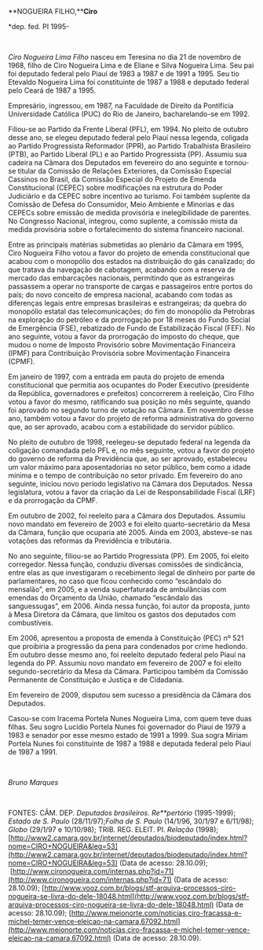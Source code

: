**NOGUEIRA FILHO,****Ciro**

\*dep. fed. PI 1995-

 

*Ciro Nogueira Lima Filho* nasceu em Teresina no dia 21 de novembro de
1968, filho de Ciro Nogueira Lima e de Eliane e Silva Nogueira Lima. Seu
pai foi deputado federal pelo Piauí de 1983 a 1987 e de 1991 a 1995. Seu
tio Etevaldo Nogueira Lima foi constituinte de 1987 a 1988 e deputado
federal pelo Ceará de 1987 a 1995.

Empresário, ingressou, em 1987, na Faculdade de Direito da Pontifícia
Universidade Católica (PUC) do Rio de Janeiro, bacharelando-se em 1992.

Filiou-se ao Partido da Frente Liberal (PFL), em 1994. No pleito de
outubro desse ano, se elegeu deputado federal pelo Piauí nessa legenda,
coligada ao Partido Progressista Reformador (PPR), ao Partido
Trabalhista Brasileiro (PTB), ao Partido Liberal (PL) e ao Partido
Progressista (PP). Assumiu sua cadeira na Câmara dos Deputados em
fevereiro do ano seguinte e tornou-se titular da Comissão de Relações
Exteriores, da Comissão Especial Cassinos no Brasil, da Comissão
Especial do Projeto de Emenda Constitucional (CEPEC) sobre modificações
na estrutura do Poder Judiciário e da CEPEC sobre incentivo ao turismo.
Foi também suplente da Comissão de Defesa do Consumidor, Meio Ambiente e
Minorias e das CEPECs sobre emissão de medida provisória e
inelegibilidade de parentes. No Congresso Nacional, integrou, como
suplente, a comissão mista da medida provisória sobre o fortalecimento
do sistema financeiro nacional.

Entre as principais matérias submetidas ao plenário da Câmara em 1995,
Ciro Nogueira Filho votou a favor do projeto de emenda constitucional
que acabou com o monopólio dos estados na distribuição do gás
canalizado; do que tratava da navegação de cabotagem, acabando com a
reserva de mercado das embarcações nacionais, permitindo que as
estrangeiras passassem a operar no transporte de cargas e passageiros
entre portos do país; do novo conceito de empresa nacional, acabando com
todas as diferenças legais entre empresas brasileiras e estrangeiras; da
quebra do monopólio estatal das telecomunicações; do fim do monopólio da
Petrobras na exploração do petróleo e da prorrogação por 18 meses do
Fundo Social de Emergência (FSE), rebatizado de Fundo de Estabilização
Fiscal (FEF). No ano seguinte, votou a favor da prorrogação do imposto
do cheque, que mudou o nome de Imposto Provisório sobre Movimentação
Financeira (IPMF) para Contribuição Provisória sobre Movimentação
Financeira (CPMF).

Em janeiro de 1997, com a entrada em pauta do projeto de emenda
constitucional que permitia aos ocupantes do Poder Executivo (presidente
da República, governadores e prefeitos) concorrerem à reeleição, Ciro
Filho votou a favor do mesmo, ratificando sua posição no mês seguinte,
quando foi aprovado no segundo turno de votação na Câmara. Em novembro
desse ano, também votou a favor do projeto de reforma administrativa do
governo que, ao ser aprovado, acabou com a estabilidade do servidor
público.

No pleito de outubro de 1998, reelegeu-se deputado federal na legenda da
coligação comandada pelo PFL e, no mês seguinte, votou a favor do
projeto do governo de reforma da Previdência que, ao ser aprovado,
estabeleceu um valor máximo para aposentadorias no setor público, bem
como a idade mínima e o tempo de contribuição no setor privado. Em
fevereiro do ano seguinte, iniciou novo período legislativo na Câmara
dos Deputados. Nessa legislatura, votou a favor da criação da Lei de
Responsabilidade Fiscal (LRF) e da prorrogação da CPMF.

Em outubro de 2002, foi reeleito para a Câmara dos Deputados. Assumiu
novo mandato em fevereiro de 2003 e foi eleito quarto-secretário da Mesa
da Câmara, função que ocuparia até 2005. Ainda em 2003, absteve-se nas
votações das reformas da Previdência e tributária.

No ano seguinte, filiou-se ao Partido Progressista (PP). Em 2005, foi
eleito corregedor. Nessa função, conduziu diversas comissões de
sindicância, entre elas as que investigaram o recebimento ilegal de
dinheiro por parte de parlamentares, no caso que ficou conhecido como
“escândalo do mensalão”, em 2005, e a venda superfaturada de ambulâncias
com emendas do Orçamento da União, chamado “escândalo das sanguessugas”,
em 2006. Ainda nessa função, foi autor da proposta, junto à Mesa
Diretora da Câmara, que limitou os gastos dos deputados com
combustíveis.

Em 2006, apresentou a proposta de emenda à Constituição (PEC) nº 521 que
proibiria a progressão da pena para condenados por crime hediondo. Em
outubro desse mesmo ano, foi reeleito deputado federal pelo Piauí na
legenda do PP. Assumiu novo mandato em fevereiro de 2007 e foi eleito
segundo-secretário da Mesa da Câmara. Participou também da Comissão
Permanente de Constituição e Justiça e de Cidadania.

Em fevereiro de 2009, disputou sem sucesso a presidência da Câmara dos
Deputados.

Casou-se com Iracema Portela Nunes Nogueira Lima, com quem teve duas
filhas. Seu sogro Lucídio Portela Nunes foi governador do Piauí de 1979
a 1983 e senador por esse mesmo estado de 1991 a 1999. Sua sogra Míriam
Portela Nunes foi constituinte de 1987 a 1988 e deputada federal pelo
Piauí de 1987 a 1991.

 

*Bruno Marques*

 

FONTES: CÂM. DEP. *Deputados brasileiros*. *Re**pertório* (1995-1999);
*Estado de S. Paulo* (28/11/97);*Folha de S. Paulo* (14/1/96, 30/1/97 e
6/11/98); *Globo* (29/1/97 e 10/10/98); TRIB. REG. ELEIT. PI. *Relação*
(1998);
[http://www2.camara.gov.br/internet/deputados/biodeputado/index.html?nome=CIRO+NOGUEIRA&leg=53](http://www2.camara.gov.br/internet/deputados/biodeputado/index.html?nome=CIRO+NOGUEIRA&leg=53)
(Data de acesso: 28.10.09);
 [http://www.cironogueira.com/internas.php?id=71](http://www.cironogueira.com/internas.php?id=71)
(Data de acesso: 28.10.09);
[http://www.vooz.com.br/blogs/stf-arquiva-processos-ciro-nogueira-se-livra-do-dele-18048.html](http://www.vooz.com.br/blogs/stf-arquiva-processos-ciro-nogueira-se-livra-do-dele-18048.html)
(Data de acesso: 28.10.09);
[http://www.meionorte.com/noticias,ciro-fracassa-e-michel-temer-vence-eleicao-na-camara,67092.html](http://www.meionorte.com/noticias,ciro-fracassa-e-michel-temer-vence-eleicao-na-camara,67092.html)
(Data de acesso: 28.10.09).

 
